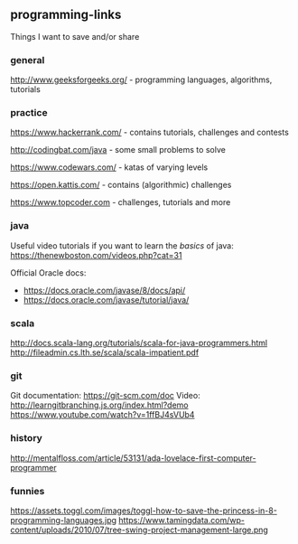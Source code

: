 ## programming-links
Things I want to save and/or share

### general
http://www.geeksforgeeks.org/ - programming languages, algorithms, tutorials

### practice
https://www.hackerrank.com/ - contains tutorials, challenges and contests

http://codingbat.com/java - some small problems to solve

https://www.codewars.com/ - katas of varying levels

https://open.kattis.com/ - contains (algorithmic) challenges

https://www.topcoder.com - challenges, tutorials and more

### java 
Useful video tutorials if you want to learn the *basics* of java: https://thenewboston.com/videos.php?cat=31


Official Oracle docs:
* https://docs.oracle.com/javase/8/docs/api/
* https://docs.oracle.com/javase/tutorial/java/

### scala
http://docs.scala-lang.org/tutorials/scala-for-java-programmers.html
http://fileadmin.cs.lth.se/scala/scala-impatient.pdf

### git
Git documentation:
https://git-scm.com/doc
Video:
http://learngitbranching.js.org/index.html?demo
https://www.youtube.com/watch?v=1ffBJ4sVUb4

### history
http://mentalfloss.com/article/53131/ada-lovelace-first-computer-programmer

### funnies
https://assets.toggl.com/images/toggl-how-to-save-the-princess-in-8-programming-languages.jpg
https://www.tamingdata.com/wp-content/uploads/2010/07/tree-swing-project-management-large.png
